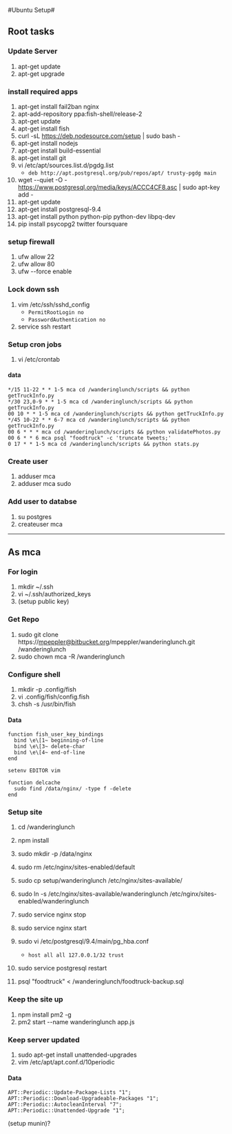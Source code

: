 #Ubuntu Setup#

## Root tasks ##

### Update Server ###
1. apt-get update
1. apt-get upgrade

### install required apps ###
1. apt-get install fail2ban nginx
1. apt-add-repository ppa:fish-shell/release-2
1. apt-get update
1. apt-get install fish
1. curl -sL https://deb.nodesource.com/setup | sudo bash -
1. apt-get install nodejs
1. apt-get install build-essential
1. apt-get install git
1. vi /etc/apt/sources.list.d/pgdg.list
    * `deb http://apt.postgresql.org/pub/repos/apt/ trusty-pgdg main`
1. wget --quiet -O - https://www.postgresql.org/media/keys/ACCC4CF8.asc | sudo apt-key add -
1. apt-get update
1. apt-get install postgresql-9.4
1. apt-get install python python-pip python-dev libpq-dev
1. pip install psycopg2 twitter foursquare

### setup firewall ###
1. ufw allow 22
1. ufw allow 80
1. ufw --force enable

### Lock down ssh ###
1. vim /etc/ssh/sshd_config
    * `PermitRootLogin no`
	* `PasswordAuthentication no`
1. service ssh restart

### Setup cron jobs ###
1. vi /etc/crontab

#### data #####
	*/15 11-22 * * 1-5 mca cd /wanderinglunch/scripts && python getTruckInfo.py
    */30 23,0-9 * * 1-5 mca cd /wanderinglunch/scripts && python getTruckInfo.py
    00 10 * * 1-5 mca cd /wanderinglunch/scripts && python getTruckInfo.py
    */45 10-22 * * 6-7 mca cd /wanderinglunch/scripts && python getTruckInfo.py
    00 6 * * * mca cd /wanderinglunch/scripts && python validatePhotos.py
    00 6 * * 6 mca psql "foodtruck" -c 'truncate tweets;'
    0 17 * * 1-5 mca cd /wanderinglunch/scripts && python stats.py

### Create user ###
1. adduser mca
1. adduser mca sudo

### Add user to databse ###
1. su postgres
1. createuser mca

---

## As mca ##

### For login ###
1. mkdir ~/.ssh
1. vi ~/.ssh/authorized_keys
1. (setup public key)

### Get Repo ###
1. sudo git clone https://mpeppler@bitbucket.org/mpeppler/wanderinglunch.git /wanderinglunch
1. sudo chown mca -R /wanderinglunch

### Configure shell ###
1. mkdir -p .config/fish
1. vi .config/fish/config.fish
1. chsh -s /usr/bin/fish

#### Data ####
    function fish_user_key_bindings
      bind \e\[1~ beginning-of-line
      bind \e\[3~ delete-char
      bind \e\[4~ end-of-line
    end

    setenv EDITOR vim
    
    function delcache
      sudo find /data/nginx/ -type f -delete
    end


### Setup site ###
1. cd /wanderinglunch
1.  npm install
1.  sudo mkdir -p /data/nginx
1.  sudo rm /etc/nginx/sites-enabled/default
1.  sudo cp setup/wanderinglunch /etc/nginx/sites-available/
1.  sudo ln -s /etc/nginx/sites-available/wanderinglunch /etc/nginx/sites-enabled/wanderinglunch
1.  sudo service nginx stop
1.  sudo service nginx start
1.  sudo vi /etc/postgresql/9.4/main/pg_hba.conf
	* `host all all 127.0.0.1/32 trust`

1. sudo service postgresql restart
1.  psql "foodtruck" < /wanderinglunch/foodtruck-backup.sql

### Keep the site up ###
1.  npm install pm2 -g
1.  pm2 start --name wanderinglunch app.js

### Keep server updated ###
1. sudo apt-get install unattended-upgrades
1. vim /etc/apt/apt.conf.d/10periodic

#### Data ####
    APT::Periodic::Update-Package-Lists "1";
    APT::Periodic::Download-Upgradeable-Packages "1";
    APT::Periodic::AutocleanInterval "7";
    APT::Periodic::Unattended-Upgrade "1";

(setup munin)?